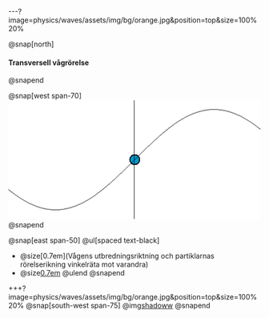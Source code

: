 ---?image=physics/waves/assets/img/bg/orange.jpg&position=top&size=100% 20%

@snap[north]
#### Transversell vågrörelse
@snapend

@snap[west span-70]
![span-70](physics/waves/assets/img/simple_harmonic_motion_animation.gif)
@snapend

@snap[east span-50]
@ul[spaced text-black]
- @size[0.7em](Vågens utbredningsriktning och partiklarnas rörelserikning vinkelräta mot varandra)
- @size[0.7em](Periodtid...)
@ulend
@snapend

+++?image=physics/waves/assets/img/bg/orange.jpg&position=top&size=100% 20%
@snap[south-west span-75]
@img[shadoww](physics/waves/assets/img/Surface_waves-1024.jpg)
@snapend